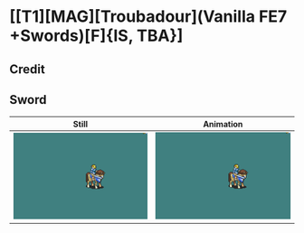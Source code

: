 # [\[T1\]\[MAG\]\[Troubadour\]\(Vanilla FE7 +Swords\)\[F\]{IS, TBA}]

## Credit


	
## Sword

| Still | Animation |
| :---: | :-------: |
| ![Sword still](./Sword_000.png) | ![Sword animation](./Sword.gif) |
